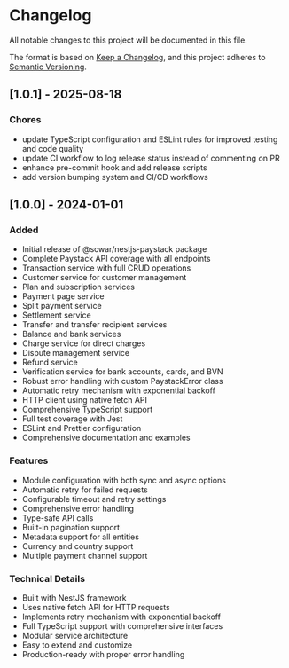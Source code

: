 # Changelog

All notable changes to this project will be documented in this file.

The format is based on [Keep a Changelog](https://keepachangelog.com/en/1.0.0/),
and this project adheres to [Semantic Versioning](https://semver.org/spec/v2.0.0.html).

## [1.0.1] - 2025-08-18

### Chores
- update TypeScript configuration and ESLint rules for improved testing and code quality
- update CI workflow to log release status instead of commenting on PR
- enhance pre-commit hook and add release scripts
- add version bumping system and CI/CD workflows


## [1.0.0] - 2024-01-01

### Added
- Initial release of @scwar/nestjs-paystack package
- Complete Paystack API coverage with all endpoints
- Transaction service with full CRUD operations
- Customer service for customer management
- Plan and subscription services
- Payment page service
- Split payment service
- Settlement service
- Transfer and transfer recipient services
- Balance and bank services
- Charge service for direct charges
- Dispute management service
- Refund service
- Verification service for bank accounts, cards, and BVN
- Robust error handling with custom PaystackError class
- Automatic retry mechanism with exponential backoff
- HTTP client using native fetch API
- Comprehensive TypeScript support
- Full test coverage with Jest
- ESLint and Prettier configuration
- Comprehensive documentation and examples

### Features
- Module configuration with both sync and async options
- Automatic retry for failed requests
- Configurable timeout and retry settings
- Comprehensive error handling
- Type-safe API calls
- Built-in pagination support
- Metadata support for all entities
- Currency and country support
- Multiple payment channel support

### Technical Details
- Built with NestJS framework
- Uses native fetch API for HTTP requests
- Implements retry mechanism with exponential backoff
- Full TypeScript support with comprehensive interfaces
- Modular service architecture
- Easy to extend and customize
- Production-ready with proper error handling
